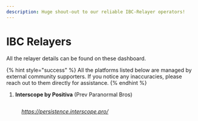 ```yaml
---
description: Huge shout-out to our reliable IBC-Relayer operators!
---
```


# IBC Relayers

All the relayer details can be found on these dashboard.

{% hint style="success" %}
All the platforms listed below are managed by external community supporters. If you notice any inaccuracies, please reach out to them directly for assistance.
{% endhint %}

1. **Interscope by Positiva** (Prev Paranormal Bros)

<figure><img src="../../.gitbook/assets/Screenshot 2024-12-03 at 12.09.19 AM.png" alt=""><figcaption><p><a href="https://persistence.interscope.pro/"><em>https://persistence.interscope.pro/</em></a></p></figcaption></figure>
